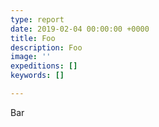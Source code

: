 ```yaml
---
type: report
date: 2019-02-04 00:00:00 +0000
title: Foo
description: Foo
image: ''
expeditions: []
keywords: []

---
```

Bar
